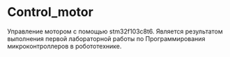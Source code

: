 # Control_motor
Управление мотором с помощью stm32f103c8t6. Является результатом выполнения первой лабораторной работы по Программирования микроконтроллеров в робототехнике.
